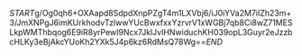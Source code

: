 $START$g/Og0qh6+OXAapd8SdpdXnpPZgT4m1LXVbj6/iJ0iYVa2M7iIZh23m+3/JmXNPgJ6imKUrkhodvTzlwwYUcBwxfxxYzrvrV1xWGBj7qb8Ci8wZ71MESLkpWMThbqog6E9iR8yrPewI9Ncx7JklJvIHNwiduchKH039opL3Guyr2eJzzbcHLKy3eBjAkcYUoKh2YXk5J4p6kz6RdMsQ78Wg==$END$